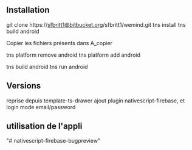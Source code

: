 ## Installation

git clone https://sfbritt1@bitbucket.org/sfbritt1/wemind.git
tns install
tns build android

Copier les fichiers présents dans A_copier

tns platform remove android
tns platform add android

tns build android
tns run android

## Versions
reprise depuis template-ts-drawer
ajout plugin nativescript-firebase, et login mode email/password


## utilisation de l'appli
"# nativescript-firebase-bugpreview" 
